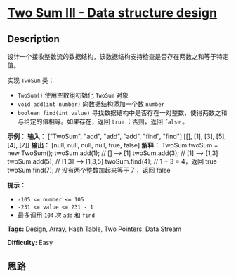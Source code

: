 # [Two Sum III - Data structure design][title]

## Description

设计一个接收整数流的数据结构，该数据结构支持检查是否存在两数之和等于特定值。

实现 `TwoSum` 类：

  * `TwoSum()` 使用空数组初始化 `TwoSum` 对象
  * `void add(int number)` 向数据结构添加一个数 `number`
  * `boolean find(int value)` 寻找数据结构中是否存在一对整数，使得两数之和与给定的值相等。如果存在，返回 `true` ；否则，返回 `false` 。



**示例：**
            **输入：**    ["TwoSum", "add", "add", "add", "find", "find"]    [[], [1], [3], [5], [4], [7]]    **输出：**    [null, null, null, null, true, false]        **解释：**    TwoSum twoSum = new TwoSum();    twoSum.add(1);   // [] --> [1]    twoSum.add(3);   // [1] --> [1,3]    twoSum.add(5);   // [1,3] --> [1,3,5]    twoSum.find(4);  // 1 + 3 = 4，返回 true    twoSum.find(7);  // 没有两个整数加起来等于 7 ，返回 false



**提示：**

  * `-105 <= number <= 105`
  * `-231 <= value <= 231 - 1`
  * 最多调用 `104` 次 `add` 和 `find`


**Tags:** Design, Array, Hash Table, Two Pointers, Data Stream

**Difficulty:** Easy

## 思路

[title]: https://leetcode-cn.com/problems/two-sum-iii-data-structure-design

